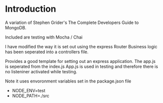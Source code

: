 # Introduction

A variation of Stephen Grider's The Complete Developers Guide to MongoDB.

Included are testing with Mocha / Chai

I have modified the way it is set out using the express Router
Business logic has been seperated into a controllers file.

Provides a good template for setting out an express application.
The app.js is seperated from the index.js
App.js is used in testing and therefore there is no listeniner activated while testing.

Note it uses envoronment variables set in the package.json file

- NODE_ENV=test
- NODE_PATH=./src
